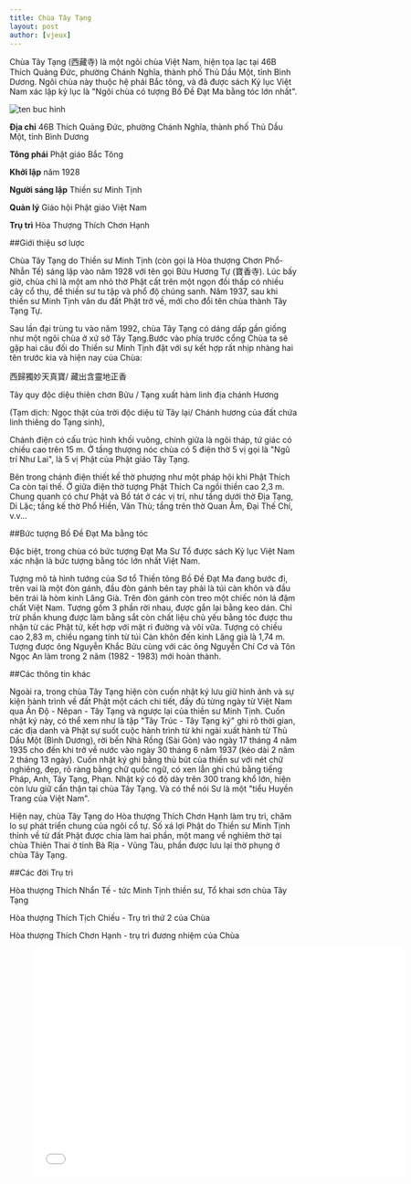 ```yaml
---
title: Chùa Tây Tạng
layout: post
author: [vjeux]
---
```


Chùa Tây Tạng (西藏寺) là một ngôi chùa Việt Nam, hiện tọa lạc tại 46B Thích Quảng Đức, phường Chánh Nghĩa, thành phố Thủ Dầu Một, tỉnh Bình Dương. Ngôi chùa này thuộc hệ phái Bắc tông, và đã được sách Kỷ lục Việt Nam xác lập kỷ lục là "Ngôi chùa có tượng Bồ Đề Đạt Ma bằng tóc lớn nhất".

![ten buc hinh](https://thuvienhoasen.org/images/file/gk3pbZtG0QgBAuYC/chua-tay-tang-binh-duong-1.png "ten buc hinh")

**Địa chỉ** 	46B Thích Quảng Đức, phường Chánh Nghĩa, thành phố Thủ Dầu Một, tỉnh Bình Dương

**Tông phái**	Phật giáo Bắc Tông

**Khởi lập**	năm 1928

**Người sáng lập**	Thiền sư Minh Tịnh

**Quản lý**	Giáo hội Phật giáo Việt Nam

**Trụ trì** 	Hòa Thượng Thích Chơn Hạnh

##Giới thiệu sơ lược

Chùa Tây Tạng do Thiền sư Minh Tịnh (còn gọi là Hòa thượng Chơn Phổ-Nhẫn Tế)  sáng lập vào năm 1928 với tên gọi Bửu Hương Tự (寶香寺). Lúc bấy giờ, chùa chỉ là một am nhỏ thờ Phật cất trên một ngọn đồi thấp có nhiều cây cổ thụ, để thiền sư tu tập và phổ độ chúng sanh. Năm 1937, sau khi thiền sư Minh Tịnh vân du đất Phật trở về, mới cho đổi tên chùa thành Tây Tạng Tự.

Sau lần đại trùng tu vào năm 1992, chùa Tây Tạng có dáng dấp gần giống như một ngôi chùa ở xứ sở Tây Tạng.Bước vào phía trước cổng Chùa ta sẽ gặp hai câu đối do Thiền sư Minh Tịnh đặt với sự kết hợp rất nhịp nhàng hai tên trước kia và hiện nay của Chùa:

西歸獨妙天真寶/ 藏出含靈地正香

Tây quy độc diệu thiên chơn Bửu / Tạng xuất hàm linh địa chánh Hương

(Tạm dịch: Ngọc thật của trời độc diệu từ Tây lại/ Chánh hương của đất chứa linh thiêng do Tạng sinh),

Chánh điện có cấu trúc hình khối vuông, chính giữa là ngôi tháp, tứ giác có chiều cao trên 15 m. Ở tầng thượng nóc chùa có 5 điện thờ 5 vị gọi là "Ngũ trí Như Lai", là 5 vị Phật của Phật giáo Tây Tạng.

Bên trong chánh điện thiết kế thờ phượng như một pháp hội khi Phật Thích Ca còn tại thế. Ở giữa điện thờ tượng Phật Thích Ca ngồi thiền cao 2,3 m. Chung quanh có chư Phật và Bồ tát ở các vị trí, như tầng dưới thờ Địa Tạng, Di Lặc; tầng kế thờ Phổ Hiền, Văn Thù; tầng trên thờ Quan Âm, Đại Thế Chí, v.v...

##Bức tượng Bồ Đề Đạt Ma bằng tóc

Đặc biệt, trong chùa có bức tượng Đạt Ma Sư Tổ được sách Kỷ lục Việt Nam xác nhận là bức tượng bằng tóc lớn nhất Việt Nam.

Tượng mô tả hình tướng của Sơ tổ Thiền tông Bồ Đề Đạt Ma đang bước đi, trên vai là một đòn gánh, đầu đòn gánh bên tay phải là túi càn khôn và đầu bên trái là hòm kinh Lăng Già. Trên đòn gánh còn treo một chiếc nón lá đậm chất Việt Nam. Tượng gồm 3 phần rời nhau, được gắn lại bằng keo dán. Chỉ trừ phần khung được làm bằng sắt còn chất liệu chủ yếu bằng tóc được thu nhận từ các Phật tử, kết hợp với mật rỉ đường và vôi vữa. Tượng có chiều cao 2,83 m, chiều ngang tính từ túi Càn khôn đến kinh Lăng già là 1,74 m. Tượng được ông Nguyễn Khắc Bửu cùng với các ông Nguyễn Chí Cơ và Tôn Ngọc An làm trong 2 năm (1982 - 1983) mới hoàn thành.

##Các thông tin khác

Ngoài ra, trong chùa Tây Tạng hiện còn cuốn nhật ký lưu giữ hình ảnh và sự kiện hành trình về đất Phật một cách chi tiết, đầy đủ từng ngày từ Việt Nam qua Ấn Độ - Nêpan - Tây Tạng và ngược lại của thiền sư Minh Tịnh. Cuốn nhật ký này, có thể xem như là tập "Tây Trúc - Tây Tạng ký" ghi rõ thời gian, các địa danh và Phật sự suốt cuộc hành trình từ khi ngài xuất hành từ Thủ Dầu Một (Bình Dương), rời bến Nhà Rồng (Sài Gòn) vào ngày 17 tháng 4 năm 1935 cho đến khi trở về nước vào ngày 30 tháng 6 năm 1937 (kéo dài 2 năm 2 tháng 13 ngày). Cuốn nhật ký ghi bằng thủ bút của thiền sư với nét chữ nghiêng, đẹp, rõ ràng bằng chữ quốc ngữ, có xen lẫn ghi chú bằng tiếng Pháp, Anh, Tây Tạng, Phạn. Nhật ký có độ dày trên 300 trang khổ lớn, hiện còn lưu giữ cẩn thận tại chùa Tây Tạng. Và có thể nói Sư là một "tiểu Huyền Trang của Việt Nam".

Hiện nay, chùa Tây Tạng do Hòa thượng Thích Chơn Hạnh làm trụ trì, chăm lo sự phát triển chung của ngôi cổ tự. Số xá lợi Phật do Thiền sư Minh Tịnh thỉnh về từ đất Phật được chia làm hai phần, một mang về nghiêm thờ tại chùa Thiên Thai ở tỉnh Bà Rịa - Vũng Tàu, phần được lưu lại thờ phụng ở chùa Tây Tạng.

##Các đời Trụ trì

Hòa thượng Thích Nhẩn Tế - tức Minh Tịnh thiền sư, Tổ khai sơn chùa Tây Tạng

Hòa thượng Thích Tịch Chiếu - Trụ trì thứ 2 của Chùa

Hòa thượng Thích Chơn Hạnh - trụ trì đương nhiệm của Chùa


<figure><iframe width="650" height="400" src="//www.youtube-nocookie.com/embed/DK_8wGtgRFI" frameborder="0" allowfullscreen></iframe></figure>